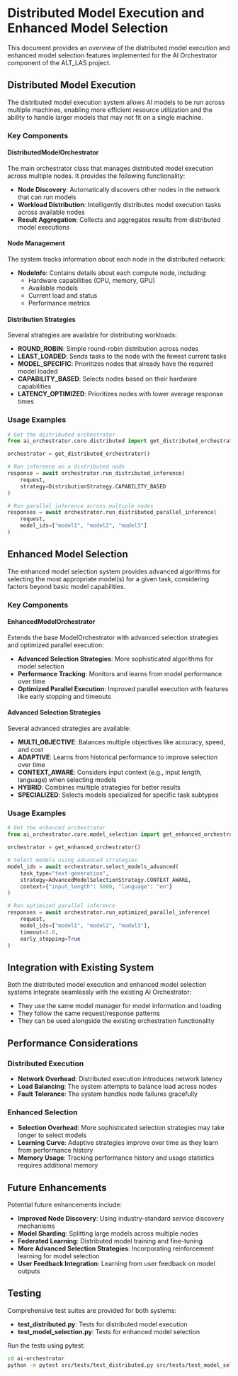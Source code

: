 # Distributed Model Execution and Enhanced Model Selection

This document provides an overview of the distributed model execution and enhanced model selection features implemented for the AI Orchestrator component of the ALT_LAS project.

## Distributed Model Execution

The distributed model execution system allows AI models to be run across multiple machines, enabling more efficient resource utilization and the ability to handle larger models that may not fit on a single machine.

### Key Components

#### DistributedModelOrchestrator

The main orchestrator class that manages distributed model execution across multiple nodes. It provides the following functionality:

- **Node Discovery**: Automatically discovers other nodes in the network that can run models
- **Workload Distribution**: Intelligently distributes model execution tasks across available nodes
- **Result Aggregation**: Collects and aggregates results from distributed model executions

#### Node Management

The system tracks information about each node in the distributed network:

- **NodeInfo**: Contains details about each compute node, including:
  - Hardware capabilities (CPU, memory, GPU)
  - Available models
  - Current load and status
  - Performance metrics

#### Distribution Strategies

Several strategies are available for distributing workloads:

- **ROUND_ROBIN**: Simple round-robin distribution across nodes
- **LEAST_LOADED**: Sends tasks to the node with the fewest current tasks
- **MODEL_SPECIFIC**: Prioritizes nodes that already have the required model loaded
- **CAPABILITY_BASED**: Selects nodes based on their hardware capabilities
- **LATENCY_OPTIMIZED**: Prioritizes nodes with lower average response times

### Usage Examples

```python
# Get the distributed orchestrator
from ai_orchestrator.core.distributed import get_distributed_orchestrator

orchestrator = get_distributed_orchestrator()

# Run inference on a distributed node
response = await orchestrator.run_distributed_inference(
    request,
    strategy=DistributionStrategy.CAPABILITY_BASED
)

# Run parallel inference across multiple nodes
responses = await orchestrator.run_distributed_parallel_inference(
    request,
    model_ids=["model1", "model2", "model3"]
)
```

## Enhanced Model Selection

The enhanced model selection system provides advanced algorithms for selecting the most appropriate model(s) for a given task, considering factors beyond basic model capabilities.

### Key Components

#### EnhancedModelOrchestrator

Extends the base ModelOrchestrator with advanced selection strategies and optimized parallel execution:

- **Advanced Selection Strategies**: More sophisticated algorithms for model selection
- **Performance Tracking**: Monitors and learns from model performance over time
- **Optimized Parallel Execution**: Improved parallel execution with features like early stopping and timeouts

#### Advanced Selection Strategies

Several advanced strategies are available:

- **MULTI_OBJECTIVE**: Balances multiple objectives like accuracy, speed, and cost
- **ADAPTIVE**: Learns from historical performance to improve selection over time
- **CONTEXT_AWARE**: Considers input context (e.g., input length, language) when selecting models
- **HYBRID**: Combines multiple strategies for better results
- **SPECIALIZED**: Selects models specialized for specific task subtypes

### Usage Examples

```python
# Get the enhanced orchestrator
from ai_orchestrator.core.model_selection import get_enhanced_orchestrator

orchestrator = get_enhanced_orchestrator()

# Select models using advanced strategies
model_ids = await orchestrator.select_models_advanced(
    task_type="text-generation",
    strategy=AdvancedModelSelectionStrategy.CONTEXT_AWARE,
    context={"input_length": 5000, "language": "en"}
)

# Run optimized parallel inference
responses = await orchestrator.run_optimized_parallel_inference(
    request,
    model_ids=["model1", "model2", "model3"],
    timeout=5.0,
    early_stopping=True
)
```

## Integration with Existing System

Both the distributed model execution and enhanced model selection systems integrate seamlessly with the existing AI Orchestrator:

- They use the same model manager for model information and loading
- They follow the same request/response patterns
- They can be used alongside the existing orchestration functionality

## Performance Considerations

### Distributed Execution

- **Network Overhead**: Distributed execution introduces network latency
- **Load Balancing**: The system attempts to balance load across nodes
- **Fault Tolerance**: The system handles node failures gracefully

### Enhanced Selection

- **Selection Overhead**: More sophisticated selection strategies may take longer to select models
- **Learning Curve**: Adaptive strategies improve over time as they learn from performance history
- **Memory Usage**: Tracking performance history and usage statistics requires additional memory

## Future Enhancements

Potential future enhancements include:

- **Improved Node Discovery**: Using industry-standard service discovery mechanisms
- **Model Sharding**: Splitting large models across multiple nodes
- **Federated Learning**: Distributed model training and fine-tuning
- **More Advanced Selection Strategies**: Incorporating reinforcement learning for model selection
- **User Feedback Integration**: Learning from user feedback on model outputs

## Testing

Comprehensive test suites are provided for both systems:

- **test_distributed.py**: Tests for distributed model execution
- **test_model_selection.py**: Tests for enhanced model selection

Run the tests using pytest:

```bash
cd ai-orchestrator
python -m pytest src/tests/test_distributed.py src/tests/test_model_selection.py -v
```
